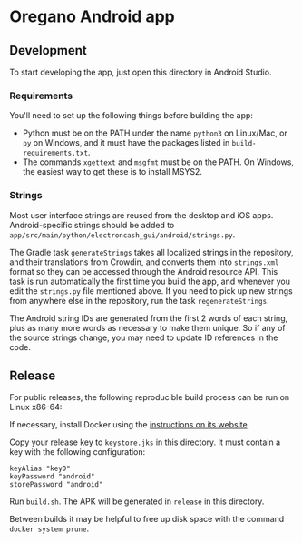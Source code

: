 # Oregano Android app

## Development

To start developing the app, just open this directory in Android Studio.

### Requirements

You'll need to set up the following things before building the app:

* Python must be on the PATH under the name `python3` on Linux/Mac, or `py` on Windows, and it
  must have the packages listed in `build-requirements.txt`.
* The commands `xgettext` and `msgfmt` must be on the PATH. On Windows, the easiest way to
  get these is to install MSYS2.

### Strings

Most user interface strings are reused from the desktop and iOS apps. Android-specific strings
should be added to `app/src/main/python/electroncash_gui/android/strings.py`.

The Gradle task `generateStrings` takes all localized strings in the repository, and their
translations from Crowdin, and converts them into `strings.xml` format so they can be accessed
through the Android resource API. This task is run automatically the first time you build the
app, and whenever you edit the `strings.py` file mentioned above. If you need to pick up new
strings from anywhere else in the repository, run the task `regenerateStrings`.

The Android string IDs are generated from the first 2 words of each string, plus as many more
words as necessary to make them unique. So if any of the source strings change, you may need to
update ID references in the code.

## Release

For public releases, the following reproducible build process can be run on Linux x86-64:

If necessary, install Docker using the [instructions on its
website](https://docs.docker.com/install/#supported-platforms).

Copy your release key to `keystore.jks` in this directory. It must contain a key with the
following configuration:

    keyAlias "key0"
    keyPassword "android"
    storePassword "android"

Run `build.sh`. The APK will be generated in `release` in this directory.

Between builds it may be helpful to free up disk space with the command `docker system prune`.

